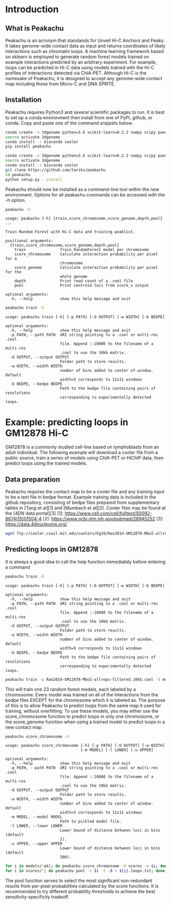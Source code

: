 
# Introduction

## What is Peakachu

Peakachu is an acronym that standands for Unveil Hi-C Anchors and Peaks. It takes genome-wide contact data as input and returns coordinates of likely interactions such as chromatin loops. A machine learning framework based on sklearn is employed to generate random forest models trained on example interactions predicted by an arbitrary experiment. For example, loops can be predicted in Hi-C data using models trained with the Hi-C profiles of interactions detected via ChIA-PET. Although Hi-C is the namesake of Peakachu, it is designed to accept any genome-wide contact map including those from Micro-C and DNA SPRITE.

## Installation

Peakachu requires Python3 and several scientific packages to run. It is best to set up a conda environment then install from one of PyPI, github, or conda. Copy and paste one of the command snippets below:


```bash
conda create -n 3dgenome python=3.6 scikit-learn=0.2.2 numpy scipy pandas h5py
source activate 3dgenome
conda install -c bioconda cooler
pip install peakachu
```


```bash
conda create -n 3dgenome python=3.6 scikit-learn=0.2.2 numpy scipy pandas h5py
source activate 3dgenome
conda install -c bioconda cooler
git clone https://github.com/tariks/peakachu
cd peakachu
python setup.py --install
```

Peakachu should now be installed as a command-line tool within the new environment. Options for all peakachu commands can be accessed with the -h option.


```bash
peakachu -h
```

    usage: peakachu [-h] {train,score_chromosome,score_genome,depth,pool} ...
    
    Train Random Forest with Hi-C data and training peaklist.
    
    positional arguments:
      {train,score_chromosome,score_genome,depth,pool}
        train               Train RandomForest model per chromosome
        score_chromosome    Calculate interaction probability per pixel for a
                            chromosome
        score_genome        Calculate interaction probability per pixel for the
                            whole genome
        depth               Print read count of a .cool file
        pool                Print centroid loci from score_x output
    
    optional arguments:
      -h, --help            show this help message and exit



```bash
peakachu train -h
```

    usage: peakachu train [-h] [-p PATH] [-O OUTPUT] [-w WIDTH] [-b BEDPE]
    
    optional arguments:
      -h, --help            show this help message and exit
      -p PATH, --path PATH  URI string pointing to a .cool or multi-res .cool
                            file. Append ::10000 to the filename of a multi-res
                            .cool to use the 10kb matrix.
      -O OUTPUT, --output OUTPUT
                            Folder path to store results.
      -w WIDTH, --width WIDTH
                            number of bins added to center of window. default
                            width=5 corresponds to 11x11 windows
      -b BEDPE, --bedpe BEDPE
                            Path to the bedpe file containing pairs of resolutions
                            corresponding to experimentally detected loops.


# Example: predicting loops in GM12878 Hi-C

GM12878 is a commonly studied cell-line based on lymphoblasts from an adult individual. The following example will download a cooler file from a public source, train a series of models using ChIA-PET or HiChIP data, then predict loops using the trained models.

## Data preparation

Peakachu requires the contact map to be a cooler file and any training input to be a text file in bedpe format. Example training data is included in the github repository, consisting of bedpe files prepared from supplementary tables in [Tang et al][1] and [Mumbach et al][2]. Cooler files may be found at the [4DN data portal][3]
[1]: https://www.cell.com/cell/fulltext/S0092-8674(15)01504-4
[2]: https://www.ncbi.nlm.nih.gov/pubmed/28945252
[3]: https://data.4dnucleome.org/


```bash
wget ftp://cooler.csail.mit.edu/coolers/hg19/Rao2014-GM12878-MboI-allreps-filtered.10kb.cool
```

## Predicting loops in GM12878

It is always a good idea to call the help function immediately before entering a command


```bash
peakachu train -h
```

    usage: peakachu train [-h] [-p PATH] [-O OUTPUT] [-w WIDTH] [-b BEDPE]
    
    optional arguments:
      -h, --help            show this help message and exit
      -p PATH, --path PATH  URI string pointing to a .cool or multi-res .cool
                            file. Append ::10000 to the filename of a multi-res
                            .cool to use the 10kb matrix.
      -O OUTPUT, --output OUTPUT
                            Folder path to store results.
      -w WIDTH, --width WIDTH
                            number of bins added to center of window. default
                            width=5 corresponds to 11x11 windows
      -b BEDPE, --bedpe BEDPE
                            Path to the bedpe file containing pairs of resolutions
                            corresponding to experimentally detected loops.



```bash
peakachu train -p Rao2014-GM12878-MboI-allreps-filtered.10kb.cool -O models -b hg19.mumbach.h3k27ac.hichip.bedpe 
```

This will train one 23 random forest models, each labeled by a chromosome. Every model was trained on all of the interactions from the bedpe files EXCEPT for the chromosome which it is labeled as. The purpose of this is to allow Peakachu to predict loops from the same map it used for training, without overfitting. To use these models, you may either use the score_chromosome function to predict loops in only one chromosome, or the score_genome function when using a trained model to predict loops in a new contact map.


```bash
peakachu score_chromosome -h
```

    usage: peakachu score_chromosome [-h] [-p PATH] [-O OUTPUT] [-w WIDTH]
                                     [-m MODEL] [-l LOWER] [-u UPPER]
    
    optional arguments:
      -h, --help            show this help message and exit
      -p PATH, --path PATH  URI string pointing to a .cool or multi-res .cool
                            file. Append ::10000 to the filename of a multi-res
                            .cool to use the 10kb matrix.
      -O OUTPUT, --output OUTPUT
                            Folder path to store results.
      -w WIDTH, --width WIDTH
                            number of bins added to center of window. default
                            width=5 corresponds to 11x11 windows
      -m MODEL, --model MODEL
                            Path to pickled model file.
      -l LOWER, --lower LOWER
                            Lower bound of distance between loci in bins (default
                            2).
      -u UPPER, --upper UPPER
                            Lower bound of distance between loci in bins (default
                            300).



```bash
for i in models/*pkl; do peakachu score_chromosome -O scores -m $i; done
for i in scores/*; do peakachu pool -i $i -t .9 > ${i}.loops.txt; done
```

The pool function serves to select the most significant non-redundant results from per-pixel probabilities calculated by the score functions. It is recommended to try different probability thresholds to achieve the best sensitivity-specificity tradeoff.
